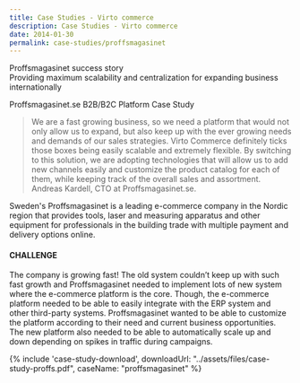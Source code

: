 ```yaml
---
title: Case Studies - Virto commerce
description: Case Studies - Virto commerce
date: 2014-01-30
permalink: case-studies/proffsmagasinet
---
```

<div class="main">
    <div class="section section--study">
        <div class="section__bg">
            <div class="section__t">Proffsmagasinet success story</div>
            <div class="section__descr">Providing maximum scalability and centralization for expanding business internationally</div>
        </div>
        <div class="section__inner container">
            <div class="row">
                <div class="section__content col-lg">
                    <p class="text-gray">Proffsmagasinet.se B2B/B2C Platform Case Study</p>
                    <blockquote>
                        We are a fast growing business, so we need a platform that would not only
                        allow us to expand, but also keep up with the ever growing needs and demands
                        of our sales strategies. Virto Commerce definitely ticks those boxes
                        being easily scalable and extremely flexible. By switching to this solution, we
                        are adopting technologies that will allow us to add new channels easily and
                        customize the product catalog for each of them, while keeping track of the
                        overall sales and assortment.
                        <span>Andreas Kardell, CTO at Proffsmagasinet.se.</span>
                    </blockquote>
                    <p>
                        Sweden's Proffsmagasinet is a leading e-commerce company in the Nordic region that provides
                        tools, laser and measuring apparatus and other equipment for professionals in the building trade with
                        multiple payment and delivery options online.
                    </p>
                    <h4>CHALLENGE</h4>
                    <p>
                        The company is growing fast! The old system couldn’t keep up with such fast growth and Proffsmagasinet
                        needed to implement lots of new system where the e-commerce platform is the core.
                        Though, the e-commerce platform needed to be able to easily integrate with the ERP system and
                        other third-party systems. Proffsmagasinet wanted to be able to customize the platform according to
                        their need and current business opportunities. The new platform also needed to be able to automatically
                        scale up and down depending on spikes in traffic during campaigns.
                    </p>
                </div>
                <div class="section__sidebar col-lg-auto">
                    {% include 'case-study-download', downloadUrl: "../assets/files/case-study-proffs.pdf", caseName: "proffsmagasinet" %}
                </div>
            </div>
        </div>
    </div>
</div>
